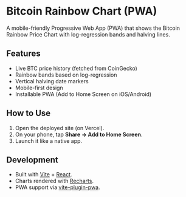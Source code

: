 
# Bitcoin Rainbow Chart (PWA)

A mobile-friendly Progressive Web App (PWA) that shows the Bitcoin Rainbow Price Chart
with log-regression bands and halving lines.

## Features
- Live BTC price history (fetched from CoinGecko)
- Rainbow bands based on log-regression
- Vertical halving date markers
- Mobile-first design
- Installable PWA (Add to Home Screen on iOS/Android)

## How to Use
1. Open the deployed site (on Vercel).
2. On your phone, tap **Share → Add to Home Screen**.
3. Launch it like a native app.

## Development
- Built with [Vite](https://vitejs.dev/) + [React](https://reactjs.org/).
- Charts rendered with [Recharts](https://recharts.org/).
- PWA support via [vite-plugin-pwa](https://vite-pwa-org.netlify.app/).
